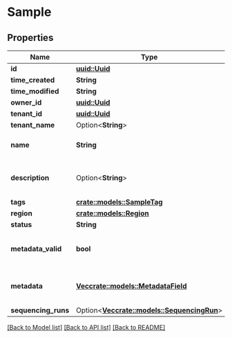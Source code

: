 # Sample

## Properties

Name | Type | Description | Notes
------------ | ------------- | ------------- | -------------
**id** | [**uuid::Uuid**](uuid::Uuid.md) |  | 
**time_created** | **String** |  | 
**time_modified** | **String** |  | 
**owner_id** | [**uuid::Uuid**](uuid::Uuid.md) |  | 
**tenant_id** | [**uuid::Uuid**](uuid::Uuid.md) |  | 
**tenant_name** | Option<**String**> |  | [optional]
**name** | **String** | The name of the sample | 
**description** | Option<**String**> | The description of the sample | [optional]
**tags** | [**crate::models::SampleTag**](SampleTag.md) |  | 
**region** | [**crate::models::Region**](Region.md) |  | 
**status** | **String** |  | 
**metadata_valid** | **bool** | Whether the metadata is valid | 
**metadata** | [**Vec<crate::models::MetadataField>**](MetadataField.md) | The metadata of the sample | 
**sequencing_runs** | Option<[**Vec<crate::models::SequencingRun>**](SequencingRun.md)> |  | [optional]

[[Back to Model list]](../README.md#documentation-for-models) [[Back to API list]](../README.md#documentation-for-api-endpoints) [[Back to README]](../README.md)


